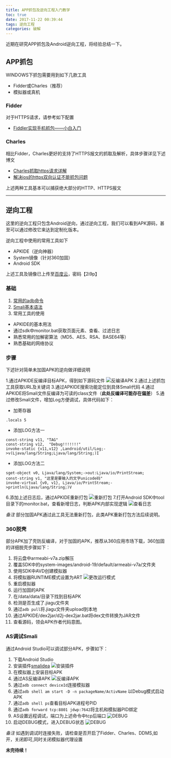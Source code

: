 ```yaml
---
title: APP抓包及逆向工程入门教学
toc: true
date: 2017-11-22 00:39:44
tags: 逆向工程
categories: 破解
---
```

近期在研究APP抓包及Android逆向工程，将经验总结一下。

<!-- more -->

## APP抓包

WINDOWS下抓包需要用到如下几款工具

 - Fidder或Charles（推荐）
 - 模拟器或真机

### Fidder
对于HTTPS请求，请参考如下配置

 - [Fiddler实现手机抓包——小白入门][1]

### Charles
相比Fidder，Charles更好的支持了HTTPS报文的抓取及解析，具体步骤详见下述博文

 - [Charles抓取https请求详解][2]
 - [解决ios的https双向认证不能抓包问题][3]

上述两种工具基本可以捕获绝大部分的HTTP、HTTPS报文
 
----------


## 逆向工程
这里的逆向工程只包含Android逆向，通过逆向工程，我们可以看到APK源码，甚至可以通过修改它来达到定制化版本。

逆向工程中使用的常用工具如下

- APKIDE（逆向神器）
- System镜像（针对360加固）
- Android SDK

上述工具及镜像已上传至[百度云][4]，密码【2i9p】
### 基础
 1. [常用的adb命令][5]
 2. [Smali基本语法][6]
 3. 常用工具的使用
   - APKIDE的基本用法
   - 通过sdk中monitor.bat获取页面元素、查看、过滤日志
   - 熟悉常用的加解密算法（MD5、AES、RSA、BASE64等）
   - 熟悉基础的网络协议

### 步骤
下述针对简单未加固APK的逆向做详细说明

 1.通过APKIDE反编译目标APK，得到如下源码文件
![反编译APK][7]
 2.通过上述抓包工具获取URL及关键词
 3.通过APKIDE搜索功能定位到具体Smali代码
 4.通过APKIDE将Smali文件反编译为可读的class文件（**此处反编译可能存在偏差**）
 5.通过修改Smali文件，增加Log方便调试，具体代码如下：
 
 - 加寄存器
```
.locals 5
```
 - 添加LOG方法一
```
const-string v11, "TAG"
const-string v12,  "Debug!!!!!!!"
invoke-static {v11,v12} ,Landroid/util/Log;->v(Ljava/lang/String;Ljava/lang/String;)I
```
- 添加LOG方法二
```
sget-object v0, Ljava/lang/System;->out:Ljava/io/PrintStream;
const-string v1, "这里是要输入的文字unicode码"
invoke-virtual {v0, v1}, Ljava/io/PrintStream;->println(Ljava/lang/String;)V
```

6.添加上述日志后，通过APKIDE重新打包
![重新打包][8]
7.打开Android SDK中tool目录下的monitor.bat，查看新增日志，判断APK内部实现逻辑
![查看日志][9]

*备注*
部分加固APK通过此工具无法重新打包，此类APK重新打包方法后续说明。
 
### 360脱壳
部分APK加了壳防反编译，对于加固的APK，推荐从360应用市场下载，360加固的详细脱壳步骤如下：

 1. 将云盘中armeabi-v7a.zip解压
 2. 覆盖SDK中的system-images/android-19/default/armeabi-v7a/文件夹
 3. 使用SDK中AVD创建模拟器
 4. 将模拟器RUNTIME模式设置为ART
![更改运行模式][11]
 5. 重启模拟器
 6. 运行加固的APK
 7. 在/data/data/目录下找到目标APK
 8. 检测是否生成了.jiagu文件夹
 8. 通过`adb pull`将.jiagu文件夹upload到本地
 9. 通过APKIDE/dex2jar/d2j-dex2jar.bat将dex文件转换为JAR文件
 10. 查看源码，领会APK作者代码意图。

### AS调试Smali
通过Android Studio可以调试部分APK，步骤如下：
 1. 下载Android Studio
 2. 安装插件[smalidea][11]
![安装插件][12]
 3. 在模拟器上安装目标APK
 4. 通过AS反编译APK
![反编译APK][13]
 5. 通过`adb connect deviceId`连接模拟器
 6. 通过`adb shell am start -D -n packageName/ActivName` 以Debug模式启动APK
 7. 通过`adb shell ps`查看目标APK进程号PID
 8. 通过`adb forward tcp:8801 jdwp:7642`将主机和模拟器PID绑定
 9. AS设置远程调试，端口为上述命令中tcp后端口
![DEBUG][14]
 10. 启动DEBUG模式，进入DEBUG状态
![DEBUG][15]

*备注*
如遇到调试时连接失败，请检查是否开启了Fidder、Charles、DDMS,如开，关闭即可,同时关闭模拟器代理设置


**未完待续！**


  [1]: http://blog.csdn.net/gld824125233/article/details/52588275
  [2]: http://www.cnblogs.com/ceshijiagoushi/p/6812493.html
  [3]: http://blog.csdn.net/hqzxsc2006/article/details/76532618
  [4]: https://pan.baidu.com/s/1gf1rZqV
  [5]: https://www.cnblogs.com/testrabbit/p/6011329.html
  [6]: http://www.blogjava.net/midea0978/archive/2012/01/04/367847.html
  [7]: http://od6ojrbik.bkt.clouddn.com/images/blog2017-11-21-a1.png
  [8]: http://od6ojrbik.bkt.clouddn.com/images/blog2017-11-21-a2.png
  [9]: http://od6ojrbik.bkt.clouddn.com/images/blog2017-11-21-a3.png
  [10]: http://www.blogjava.net/midea0978/archive/2012/01/04/367847.html
  [11]: http://od6ojrbik.bkt.clouddn.com/images/blog2017-11-21-a4.png?imageView2/2/h/400
  [12]: http://od6ojrbik.bkt.clouddn.com/images/blog/2017-11-21-a5.png
  [13]: http://od6ojrbik.bkt.clouddn.com/images/blog/2017-11-21-a6.png
  [14]: http://od6ojrbik.bkt.clouddn.com/images/blog/2017-11-21-a7.png
  [15]: http://od6ojrbik.bkt.clouddn.com/images/blog/2017-11-21-a8.png
